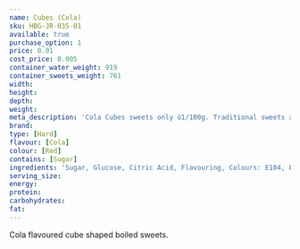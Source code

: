 ```yaml
---
name: Cubes (Cola)
sku: HBG-JR-035-01
available: true
purchase_option: 1
price: 0.01
cost_price: 0.005
container_water_weight: 919
container_sweets_weight: 761
width: 
height: 
depth: 
weight: 
meta_description: 'Cola Cubes sweets only ú1/100g. Traditional sweets and more at Humbugs Confectionery Store. Specialists in satisfying your sweet tooth!'
brand: 
type: [Hard]
flavour: [Cola]
colour: [Red]
contains: [Sugar]
ingredients: 'Sugar, Glucose, Citric Acid, Flavouring, Colours: E104, E120'
serving_size: 
energy: 
protein: 
carbohydrates: 
fat: 
---
```

 Cola flavoured cube shaped boiled sweets.